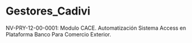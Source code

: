Gestores_Cadivi
===============

NV-PRY-12-00-0001: Modulo CACE. Automatización Sistema Access en Plataforma Banco Para Comercio Exterior.